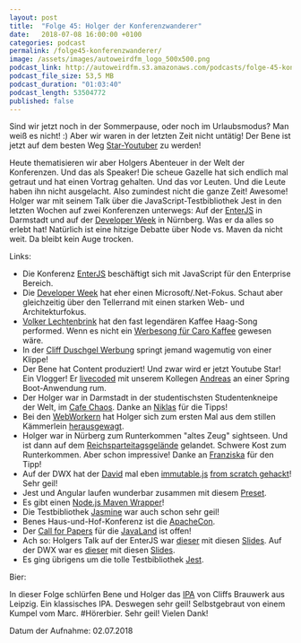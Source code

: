 ```yaml
---
layout: post
title:  "Folge 45: Holger der Konferenzwanderer"
date:   2018-07-08 16:00:00 +0100
categories: podcast
permalink: /folge45-konferenzwanderer/
image: /assets/images/autoweirdfm_logo_500x500.png
podcast_link: http://autoweirdfm.s3.amazonaws.com/podcasts/folge-45-konferenzwanderer.mp3
podcast_file_size: 53,5 MB
podcast_duration: "01:03:40"
podcast_length: 53504772
published: false
---
```


Sind wir jetzt noch in der Sommerpause, oder noch im Urlaubsmodus? Man weiß es nicht! :) Aber wir waren in der letzten Zeit nicht untätig! Der Bene ist jetzt auf dem besten Weg [Star-Youtuber](https://www.youtube.com/watch?v=oL7YvHlOQzw&list=PLD9VybHH2wnY6AdGpGinjwzq5brwRn85K) zu werden!

Heute thematisieren wir aber Holgers Abenteuer in der Welt der Konferenzen. Und das als Speaker!
Die scheue Gazelle hat sich endlich mal getraut und hat einen Vortrag gehalten. Und das vor Leuten. Und die Leute haben ihn nicht ausgelacht. Also zumindest nicht die ganze Zeit! Awesome!
Holger war mit seinem Talk über die JavaScript-Testbibliothek Jest in den letzten Wochen auf zwei Konferenzen unterwegs: Auf der [EnterJS](https://www.enterjs.de/) in Darmstadt und auf der [Developer Week](https://www.developer-week.de/) in Nürnberg. Was er da alles so erlebt hat! Natürlich ist eine hitzige Debatte über Node vs. Maven da nicht weit. Da bleibt kein Auge trocken.

Links:

- Die Konferenz [EnterJS](https://www.enterjs.de/) beschäftigt sich mit JavaScript für den Enterprise Bereich.
- Die [Developer Week](https://www.developer-week.de/) hat eher einen Microsoft/.Net-Fokus. Schaut aber gleichzeitig über den Tellerrand mit einen starken Web- und Architekturfokus.
- [Volker Lechtenbrink](https://de.wikipedia.org/wiki/Volker_Lechtenbrink) hat den fast legendären Kaffee Haag-Song performed. Wenn es nicht ein [Werbesong für Caro Kaffee](https://www.youtube.com/watch?v=7DdePndHv0U) gewesen wäre.
- In der [Cliff Duschgel Werbung](https://www.youtube.com/watch?v=l3jMPYKfrVw) springt jemand wagemutig von einer Klippe!
- Der Bene hat Content produziert! Und zwar wird er jetzt Youtube Star! Ein Vlogger! Er [livecoded](https://www.youtube.com/watch?v=oL7YvHlOQzw&list=PLD9VybHH2wnY6AdGpGinjwzq5brwRn85K) mit unserem Kollegen [Andreas](https://www.youtube.com/channel/UCpIHiWuIIF-YKBFtC-fxbrQ) an einer Spring Boot-Anwendung rum.
- Der Holger war in Darmstadt in der studentischsten Studentenkneipe der Welt, im [Cafe Chaos](https://www.facebook.com/pages/Cafe-Chaos/150726558299838). Danke an [Niklas](https://twitter.com/niklas_l) für die Tipps!
- Bei den [WebWorkern](http://webworker-nrw.de/) hat Holger sich zum ersten Mal aus dem stillen Kämmerlein [herausgewagt](http://webworker-nrw.de/1804-april-2018/index.html).
- Holger war in Nürberg zum Runterkommen "altes Zeug" sightseen. Und ist dann auf dem [Reichsparteitagsgelände](https://de.wikipedia.org/wiki/Reichsparteitagsgel%C3%A4nde) gelandet. Schwere Kost zum Runterkommen. Aber schon impressive! Danke an [Franziska](https://twitter.com/lapaqui) für den Tipp!
- Auf der DWX hat der [David](https://twitter.com/dtanzer?lang=de) mal eben [immutable.js](https://facebook.github.io/immutable-js/) [from scratch gehackt](https://www.developer-week.de/programm/#/talk/react-und-redux-mit-immutable-js)! Sehr geil!
- Jest und Angular laufen wunderbar zusammen mit diesem [Preset](https://github.com/thymikee/jest-preset-angular).
- Es gibt einen [Node.js Maven Wrapper](https://www.npmjs.com/package/maven)!
- Die Testbibliothek [Jasmine](https://jasmine.github.io/) war auch schon sehr geil!
- Benes Haus-und-Hof-Konferenz ist die [ApacheCon](https://www.apachecon.com/).
- Der [Call for Papers](https://www.javaland.eu/de/referenten/referent-werden/) für die [JavaLand](https://www.javaland.eu/de/home/) ist offen!
- Ach so: Holgers Talk auf der EnterJS war [dieser](https://www.enterjs.de/single?id=6712&jest%3A-frontend-testing-richtig-gemacht) mit diesen [Slides](https://de.slideshare.net/holgergp/jest-frontend-testing-leicht-gemacht-enterjs2018). Auf der DWX war es [dieser](https://www.developer-week.de/programm/#/talk/das-frontend-richtig-testen-mit-jest) mit diesen [Slides](https://de.slideshare.net/holgergp/das-frontend-richtig-testen-mit-jest-developer-week-2018).
- Es ging übrigens um die tolle Testbibliothek [Jest](https://jestjs.io/).

Bier:

In dieser Folge schlürfen Bene und Holger das [IPA](https://untappd.com/b/cliff-s-brauwerk-india-pale-ale/1966055) von Cliffs Brauwerk aus Leipzig. Ein klassisches IPA. Deswegen sehr geil!
Selbstgebraut von einem Kumpel vom Marc. #Hörerbier. Sehr geil! Vielen Dank!

Datum der Aufnahme: 02.07.2018